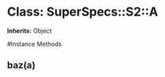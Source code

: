 # Class: SuperSpecs::S2::A
**Inherits:** Object
    




#Instance Methods
## baz(a) [](#method-i-baz)

